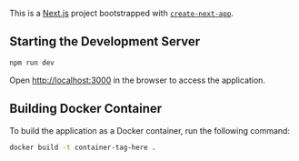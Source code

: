 This is a [Next.js](https://nextjs.org/) project bootstrapped with [`create-next-app`](https://github.com/vercel/next.js/tree/canary/packages/create-next-app).

## Starting the Development Server

```bash
npm run dev
```

Open [http://localhost:3000](http://localhost:3000) in the browser to access the application.

## Building Docker Container

To build the application as a Docker container, run the following command:

```bash
docker build -t container-tag-here .
```

